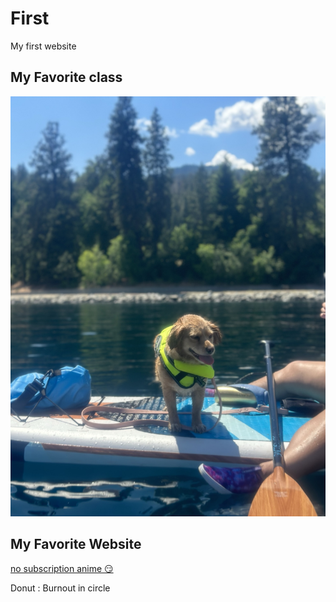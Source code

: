 # First
My first website

## My Favorite class
![awesome day](LunaPaddleboard.jpeg)

## My Favorite Website
[no subscription anime :smirk:](https://www.wcofun.net/)


Donut
: Burnout in circle
